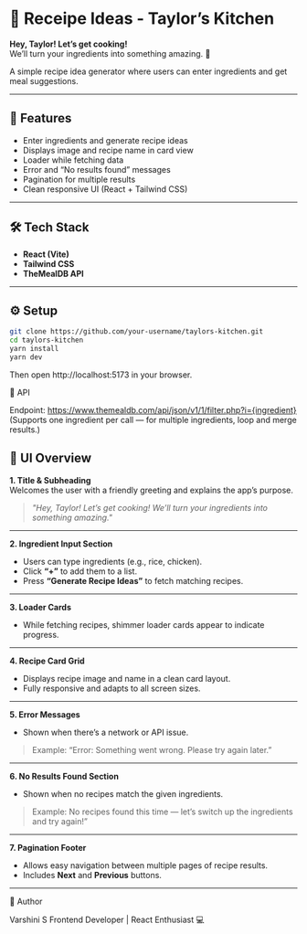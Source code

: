 # 🍳 Receipe Ideas - Taylor’s Kitchen

**Hey, Taylor! Let’s get cooking!**  
We’ll turn your ingredients into something amazing. 🥗  

A simple recipe idea generator where users can enter ingredients and get meal suggestions.

---

## 🚀 Features

- Enter ingredients and generate recipe ideas  
- Displays image and recipe name in card view  
- Loader while fetching data  
- Error and “No results found” messages  
- Pagination for multiple results  
- Clean responsive UI (React + Tailwind CSS)

---

## 🛠️ Tech Stack

- **React (Vite)**
- **Tailwind CSS**
- **TheMealDB API**

---

## ⚙️ Setup

```bash
git clone https://github.com/your-username/taylors-kitchen.git
cd taylors-kitchen
yarn install
yarn dev
```

Then open http://localhost:5173 in your browser.

🧩 API

Endpoint: https://www.themealdb.com/api/json/v1/1/filter.php?i={ingredient}
(Supports one ingredient per call — for multiple ingredients, loop and merge results.)

## 🧩 UI Overview

**1. Title & Subheading**  
Welcomes the user with a friendly greeting and explains the app’s purpose.  
> _"Hey, Taylor! Let’s get cooking! We’ll turn your ingredients into something amazing."_

---

**2. Ingredient Input Section**  
- Users can type ingredients (e.g., rice, chicken).  
- Click **“+”** to add them to a list.  
- Press **“Generate Recipe Ideas”** to fetch matching recipes.

---

**3. Loader Cards**  
- While fetching recipes, shimmer loader cards appear to indicate progress.  

---

**4. Recipe Card Grid**  
- Displays recipe image and name in a clean card layout.  
- Fully responsive and adapts to all screen sizes.

---

**5. Error Messages**  
- Shown when there’s a network or API issue.  
> Example: “Error: Something went wrong. Please try again later.”

---

**6. No Results Found Section**  
- Shown when no recipes match the given ingredients.  
> Example: No recipes found this time — let’s switch up the ingredients and try again!”

---

**7. Pagination Footer**  
- Allows easy navigation between multiple pages of recipe results.  
- Includes **Next** and **Previous** buttons.

---


📄 Author

Varshini S
Frontend Developer | React Enthusiast 💻
